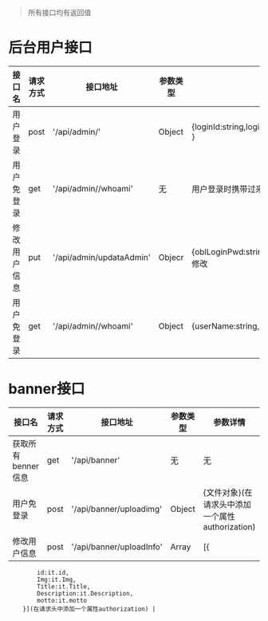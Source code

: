>所有接口均有返回值  
# 后台用户接口
 |  接口名   |  请求方式 |  接口地址    |  参数类型  |  参数详情  |
|  ----  | ----  |   ----  | ----  | ----  |
| 用户登录  | post | '/api/admin/'  | Object |  {loginId:string,loginPwd:string,captcha:string,checked:bloole,remember:number }|
| 用户免登录  | get | '/api/admin//whoami'  | 无| 用户登录时携带过来的token值 为jwt格式(在亲求头中添加一个属性authorization) |
| 修改用户信息  | put | '/api/admin/updataAdmin'  | Objecr| {oblLoginPwd:string，loginPwd：string，userName:string}loginId是唯一值不能修改|
| 用户免登录  | get | '/api/admin//whoami'  | Object| {userName:string,loginId:string,loginPwd:string}|
# banner接口 
 |  接口名   |  请求方式 |  接口地址    |  参数类型  |  参数详情  |
|  ----  | ----  |   ----  | ----  | ----  |
| 获取所有benner信息  | get | '/api/banner'  | 无 |  无|
| 用户免登录  | post | '/api/banner/uploadimg'  | Object| {文件对象}(在请求头中添加一个属性authorization) |
| 修改用户信息  | post | '/api/banner/uploadInfo'  | Array| [{
            id:it.id,
            Img:it.Img,
            Title:it.Title,
            Description:it.Description, 
            motto:it.motto
        }](在请求头中添加一个属性authorization) |

 
